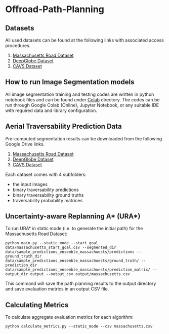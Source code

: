 # Offroad-Path-Planning

## Datasets

All used datasets can be found at the following links with associated access procedures. 

1. [Massachusetts Road Dataset](https://www.kaggle.com/datasets/balraj98/massachusetts-roads-dataset)
2. [DeepGlobe Dataset](https://www.kaggle.com/datasets/balraj98/deepglobe-road-extraction-dataset)
3. [CAVS Dataset](https://www.kaggle.com/datasets/mitrashaswata/msstate-cavs-off-road-aerial-images)


## How to run Image Segmentation models

All image segmentation training and testing codes are written in python notebook files and can be found under [Colab](https://github.com/shaswata09/Offroad-Path-Planning/tree/main/Colab) directory. The codes can be run through Google Colab (Online), Jupyter Notebook, or any suitable IDE with required data and library configuration.

## Aerial Traversability Prediction Data

Pre-computed segmentation results can be downloaded from the following Google Drive links. 

1. [Massachusetts Road Dataset](https://drive.google.com/drive/folders/1c9Wkf4DRLSn3JyNIC06im05jlshSLAoo)
2. [DeepGlobe Dataset](https://drive.google.com/drive/folders/1_rOJaJplyK_rslAu2TQAsZMtyGNWBiR7)
3. [CAVS Dataset](https://drive.google.com/drive/folders/179PggCbNTn1d1Uibq2OvZ_zkb2lkzg2w)

Each dataset comes with 4 subfolders:
* the input images
* binary traversability predictions
* binary traversability ground truths
* traversability probability matrices

## Uncertainty-aware Replanning A\* (URA\*)

To run URA\* in static mode (i.e. to generate the initial path) for the Massachusetts Road Dataset:
    
    python main.py --static_mode --start_goal data/massachusetts_start_goal.csv --segmented_dir data/sample_predictions_ensemble_massachuests/predictions --ground_truth_dir data/sample_predictions_ensemble_massachuests/ground_truth/ --prediction_dir data/sample_predictions_ensemble_massachuests/prediction_matrix/ --output_dir output --output_csv output/massachusetts.csv

This command will save the path planning results to the output directory and save evaluation metrics in an output CSV file.

## Calculating Metrics

To calculate aggregate evaluation metrics for each algorithm:

    python calculate_metrics.py --static_mode --csv massachusetts.csv
